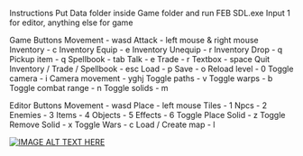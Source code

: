 Instructions
Put Data folder inside Game folder and run FEB SDL.exe
Input 1 for editor, anything else for game

Game Buttons
Movement - wasd
Attack - left mouse & right mouse
Inventory - c
Inventory Equip - e
Inventory Unequip - r
Inventory Drop - q
Pickup item - q
Spellbook - tab
Talk - e
Trade - r
Textbox - space
Quit Inventory / Trade / Spellbook - esc
Load - p
Save - o
Reload level - 0
Toggle camera - i
Camera movement - yghj
Toggle paths - v
Toggle warps - b
Toggle combat range - n
Toggle solids - m

Editor Buttons
Movement - wasd
Place - left mouse
Tiles - 1
Npcs - 2
Enemies - 3
Items - 4
Objects - 5
Effects - 6
Toggle Place Solid - z
Toggle Remove Solid - x
Toggle Wars - c
Load / Create map - l

[![IMAGE ALT TEXT HERE](http://img.youtube.com/vi/v=g__5xRvBKFk/0.jpg)](http://www.youtube.com/watch?v=v=g__5xRvBKFk)
